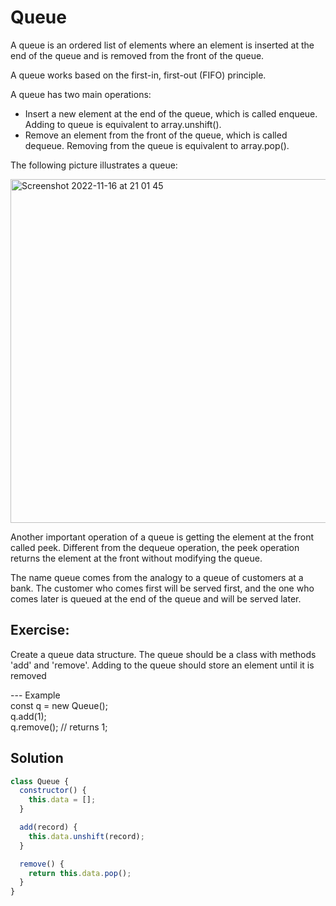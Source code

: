 # Queue

A queue is an ordered list of elements where an element is inserted at the end of the queue and is removed from the front of the queue.

A queue works based on the first-in, first-out (FIFO) principle.

A queue has two main operations:
- Insert a new element at the end of the queue, which is called enqueue. Adding to queue is equivalent to array.unshift().<br>
- Remove an element from the front of the queue, which is called dequeue. Removing from the queue is equivalent to array.pop().<br>

The following picture illustrates a queue: <br>

<img width="550" alt="Screenshot 2022-11-16 at 21 01 45" src="https://user-images.githubusercontent.com/30498113/202269952-57b407ca-c6f7-492d-9af1-98b29eeba5b3.png">

Another important operation of a queue is getting the element at the front called peek. Different from the dequeue operation, the peek operation returns the element at the front without modifying the queue.

The name queue comes from the analogy to a queue of customers at a bank. The customer who comes first will be served first, and the one who comes later is queued at the end of the queue and will be served later.


## Exercise:<br>
Create a queue data structure. The queue
should be a class with methods 'add' and 'remove'.
Adding to the queue should store an element until
it is removed

--- Example
<br> const q = new Queue();
<br> q.add(1);
<br> q.remove(); // returns 1;

## Solution

```js
class Queue {
  constructor() {
    this.data = [];
  }

  add(record) {
    this.data.unshift(record);
  }

  remove() {
    return this.data.pop();
  }
}
```
